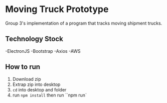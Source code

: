 # Moving Truck Prototype

Group 3's implementation of a program that tracks moving shipment trucks.

## Technology Stock
-ElectronJS
-Bootstrap
-Axios
-AWS

## How to run 
1. Download zip
2. Extrap zip into desktop
3. `cd` into desktop and folder
4. run `npm install` then run ``npm run`
